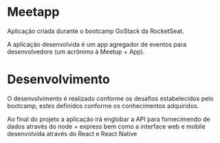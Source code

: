 # Meetapp

Aplicação criada durante o bootcamp GoStack da RocketSeat.

A aplicação desenvolvida é um app agregador de eventos para desenvolvedore (um acrônimo à Meetup + App).

# Desenvolvimento

O desenvolvimento é realizado conforme os desafios estabelecidos pelo bootcamp, estes definidos conforme os conhecimentos adquiridos.

Ao final do projeto a aplicação irá englobar a API para fornecimendo de dados através do node + express bem como a interface web e mobile desenvolvida através do React e React Native

